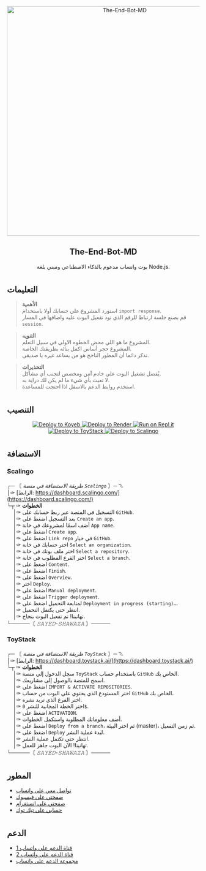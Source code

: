 <p align="center">
  <img width="600px" src="https://telegra.ph/file/2b97c6e486ae7412c6122.jpg" alt="The-End-Bot-MD"/>
  <h2 align="center">The-End-Bot-MD</h2>
  <p align="center">بوت واتساب مدعوم بالذكاء الاصطناعي ومبني بلغة Node.js.</p>
</p>

#

## التعليمات

> **الأهمية**  
> استورد المشروع علي حسابك أولا باستخدام `import response`.  
> قم بصنع جلسة ارتباط للرقم الذي تود تفعيل البوت عليه واضافها في المسار `session`.  

> **التنويه**  
> المشروع ما هو اللي محض الخطوه الاولى في سبيل التعلم.  
> المشروع حجر أساس اكمل بنائه بطريقتك الخاصة.  
> تذكر دائما أن المطور الناجح هو من يساعد غيره يا صديقي.  

> **التحذيرات**  
> يُفضل تشغيل البوت على خادم آمن ومخصص لتجنب أي مشاكل.  
> لا تعبث بأي شيء ما لم يكن لك دراية به.  
> استخدم روابط الدعم بالاسفل اذا احتجت للمساعدة.  

#

## التنصيب

<p align="center">
  <a href="https://app.koyeb.com/deploy?type=git&repository=https://github.com/BrunoSobrino/TheMystic-Bot-MD&branch=master&name=mysticbot">
    <img src="https://binbashbanana.github.io/deploy-buttons/buttons/remade/koyeb.svg" alt="Deploy to Koyeb"/>
  </a>
  <a href="https://dashboard.render.com/blueprint/new?repo=https%3A%2F%2Fgithub.com%2FBrunoSobrino%2FTheMystic-Bot-MD">
    <img src="https://binbashbanana.github.io/deploy-buttons/buttons/remade/render.svg" alt="Deploy to Render"/>
  </a>
  <a href="https://repl.it/github/BrunoSobrino/TheMystic-Bot-MD">
    <img src="https://binbashbanana.github.io/deploy-buttons/buttons/remade/replit.svg" alt="Run on Repl.it"/>
  </a>
  <a href="https://dashboard.toystack.ai/repositories/a1a5a3d9-c3df-453f-b2da-043e21f5c99e/deployments">
    <img src="https://via.placeholder.com/130x30/007bff/ffffff?text=Deploy+to+ToyStack" alt="Deploy to ToyStack"/>
  </a>
  <a href="https://my.scalingo.com/deploy?source=https://github.com/BrunoSobrino/TheMystic-Bot-MD">
    <img src="https://via.placeholder.com/130x30/4F4E8A/ffffff?text=Deploy+to+Scalingo" alt="Deploy to Scalingo"/>
  </a>
</p>

#

## الاستضافة

### Scalingo

┌─ 〘 *طريقة الاستضافة في منصة `Scalingo`* 〙─ ⳹  
│✑ [الرابط: https://dashboard.scalingo.com/](https://dashboard.scalingo.com/)  
└┬ ✑ **الخطوات**  
&nbsp;&nbsp;&nbsp;&nbsp;│✑ التسجيل في المنصة عبر ربط حسابك على `GitHub`.  
&nbsp;&nbsp;&nbsp;&nbsp;│✑ بعد التسجيل اضغط على `Create an app`.  
&nbsp;&nbsp;&nbsp;&nbsp;│✑ أضف اسمًا لمشروعك في خانة `App name`.  
&nbsp;&nbsp;&nbsp;&nbsp;│✑ اضغط على `Create app`.  
&nbsp;&nbsp;&nbsp;&nbsp;│✑ اضغط على `Link repo` في خيار `GitHub`.  
&nbsp;&nbsp;&nbsp;&nbsp;│✑ اختر حسابك في خانة `Select an organization`.  
&nbsp;&nbsp;&nbsp;&nbsp;│✑ اختر ملف بوتك في خانة `Select a repository`.  
&nbsp;&nbsp;&nbsp;&nbsp;│✑ اختر الفرع المطلوب في خانة `Select a branch`.  
&nbsp;&nbsp;&nbsp;&nbsp;│✑ اضغط على `Content`.  
&nbsp;&nbsp;&nbsp;&nbsp;│✑ اضغط على `Finish`.  
&nbsp;&nbsp;&nbsp;&nbsp;│✑ اضغط على `Overview`.  
&nbsp;&nbsp;&nbsp;&nbsp;│✑ اختر `Deploy`.  
&nbsp;&nbsp;&nbsp;&nbsp;│✑ اضغط على `Manual deployment`.  
&nbsp;&nbsp;&nbsp;&nbsp;│✑ اضغط على `Trigger deployment`.  
&nbsp;&nbsp;&nbsp;&nbsp;│✑ لمتابعة التحميل اضغط على `Deployment in progress (starting)…`.  
&nbsp;&nbsp;&nbsp;&nbsp;│✑ انتظر حتى يكتمل التحميل.  
&nbsp;&nbsp;&nbsp;&nbsp;│✑ تهانينا! تم تفعيل البوت بنجاح.  
└─────〘 *𝚂𝙰𝚈𝙴𝙳-𝚂𝙷𝙰𝚆𝙰𝚉𝙰* 〙─────

### ToyStack

┌─ 〘 *طريقة الاستضافة في منصة `ToyStack`* 〙─ ⳹  
│✑ [الرابط: https://dashboard.toystack.ai/](https://dashboard.toystack.ai/)  
└┬ ✑ **الخطوات**  
&nbsp;&nbsp;&nbsp;&nbsp;│✑ سجل الدخول إلى منصة `ToyStack` باستخدام حساب `GitHub` الخاص بك.  
&nbsp;&nbsp;&nbsp;&nbsp;│✑ اسمح للمنصة بالوصول إلى مشاريعك.  
&nbsp;&nbsp;&nbsp;&nbsp;│✑ اضغط على `IMPORT & ACTIVATE REPOSITORIES`.  
&nbsp;&nbsp;&nbsp;&nbsp;│✑ اختر المستودع الذي يحتوي على البوت من حساب `GitHub` الخاص بك.  
&nbsp;&nbsp;&nbsp;&nbsp;│✑ اختر الفرع الذي تريد نشره.  
&nbsp;&nbsp;&nbsp;&nbsp;│✑ اختر الخطة المجانية للنشر `0$`.  
&nbsp;&nbsp;&nbsp;&nbsp;│✑ اضغط على `ACTIVATION`.  
&nbsp;&nbsp;&nbsp;&nbsp;│✑ أضف معلوماتك المطلوبة واستكمل الخطوات.  
&nbsp;&nbsp;&nbsp;&nbsp;│✑ اضغط على `Deploy from a branch`، ثم اختر البيئة (master)، ثم زمن التفعيل.  
&nbsp;&nbsp;&nbsp;&nbsp;│✑ اضغط على `Deploy` لبدء عملية النشر.  
&nbsp;&nbsp;&nbsp;&nbsp;│✑ انتظر حتى تكتمل عملية النشر.  
&nbsp;&nbsp;&nbsp;&nbsp;│✑ تهانينا! الآن البوت جاهز للعمل.  
└─────〘 *𝚂𝙰𝚈𝙴𝙳-𝚂𝙷𝙰𝚆𝙰𝚉𝙰* 〙─────

#

## المطور

- [تواصل معي على واتساب](https://wa.me/201145624848)
- [صفحتي على فيسبوك](https://www.facebook.com/sayed.shawaza.2000?mibextid=ZbWKwL)
- [صفحتي على إنستغرام](https://www.instagram.com/sayedhamdye2000?igsh=MW54b3lrZnZoYXV2ZQ==)
- [حسابي على تيك توك](https://www.tiktok.com/@s_shawaza2000?_t=8pSBOeZuONc&_r=1)

#

## الدعم

- [قناة الدعم على واتساب 1](https://whatsapp.com/channel/0029VaL2bnW0rGiPZq8B5S2M)
- [قناة الدعم على واتساب 2](https://whatsapp.com/channel/0029Vael6wMJP20ze3IXJk0z)
- [مجموعة الدعم على واتساب](https://chat.whatsapp.com/KU0tgrFIQje5DX6KFuvsft)

